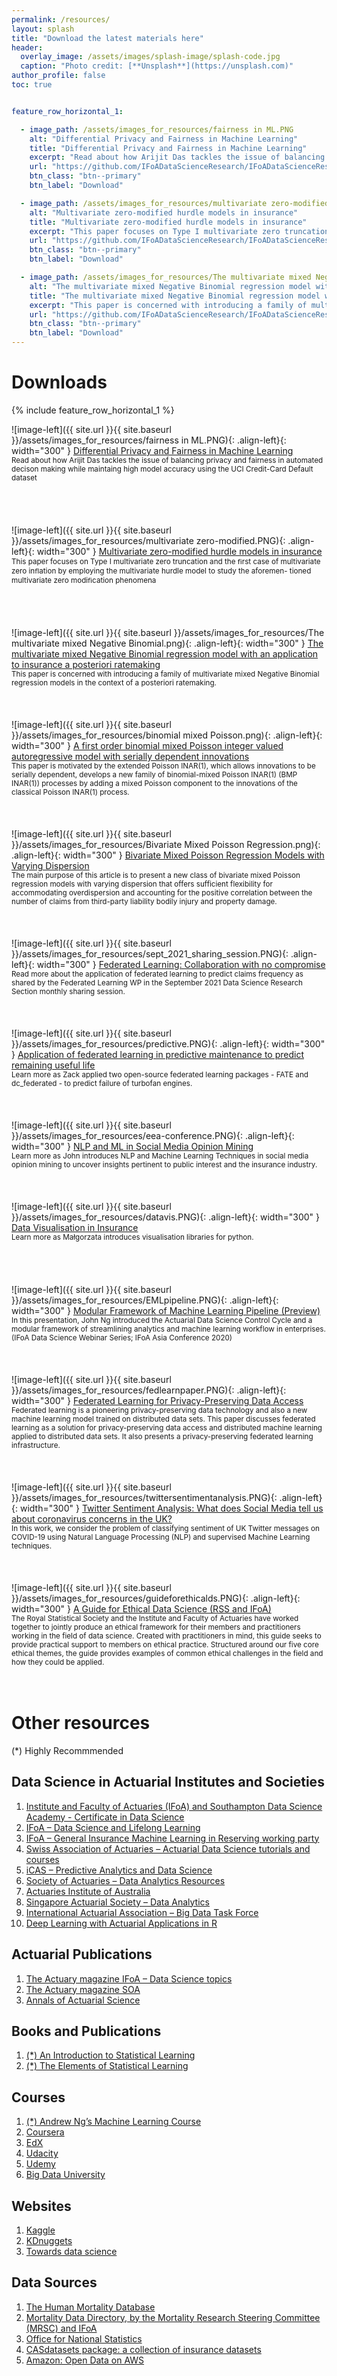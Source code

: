 ```yaml
---
permalink: /resources/
layout: splash
title: "Download the latest materials here"
header:
  overlay_image: /assets/images/splash-image/splash-code.jpg
  caption: "Photo credit: [**Unsplash**](https://unsplash.com)"
author_profile: false
toc: true


feature_row_horizontal_1:

  - image_path: /assets/images_for_resources/fairness in ML.PNG
    alt: "Differential Privacy and Fairness in Machine Learning"
    title: "Differential Privacy and Fairness in Machine Learning"
    excerpt: "Read about how Arijit Das tackles the issue of balancing privacy and fairness in automated decison making while maintaing high model accuracy using the UCI Credit-Card Default dataset"
    url: "https://github.com/IFoADataScienceResearch/IFoADataScienceResearch.github.io/blob/master/assets/pdfs/knowledge_sharing/Differential%20Privacy%20and%20Fairness%20in%20Machine%20Learning.pdf"
    btn_class: "btn--primary"
    btn_label: "Download"

  - image_path: /assets/images_for_resources/multivariate zero-modified.PNG
    alt: "Multivariate zero-modified hurdle models in insurance"
    title: "Multivariate zero-modified hurdle models in insurance"
    excerpt: "This paper focuses on Type I multivariate zero truncation and the ﬁrst case of multivariate zero inﬂation by employing the multivariate hurdle model to study the aforementioned multivariate zero modiﬁcation phenomena."
    url: "https://github.com/IFoADataScienceResearch/IFoADataScienceResearch.github.io/raw/master/assets/pdfs/Multivariate%20zero-modified%20hurdle%20models%20in%20insurance.pdf"
    btn_class: "btn--primary"
    btn_label: "Download"

  - image_path: /assets/images_for_resources/The multivariate mixed Negative Binomial.png
    alt: "The multivariate mixed Negative Binomial regression model with an application to insurance a posteriori ratemaking"
    title: "The multivariate mixed Negative Binomial regression model with an application to insurance a posteriori ratemaking"
    excerpt: "This paper is concerned with introducing a family of multivariate mixed Negative Binomial regression models in the context of a posteriori ratemaking."
    url: "https://github.com/IFoADataScienceResearch/IFoADataScienceResearch.github.io/raw/master/assets/pdfs/The%20multivariate%20mixed%20Negative%20Binomial%20regression%20model%20with%20an%20application%20to%20insurance%20a%20posteriori%20ratemaking.pdf"
    btn_class: "btn--primary"
    btn_label: "Download"
---
```


# Downloads
{% include feature_row_horizontal_1 %}


![image-left]({{ site.url }}{{ site.baseurl }}/assets/images_for_resources/fairness in ML.PNG){: .align-left}{: width="300" } 
<a href="https://github.com/IFoADataScienceResearch/IFoADataScienceResearch.github.io/blob/master/assets/pdfs/knowledge_sharing/Differential%20Privacy%20and%20Fairness%20in%20Machine%20Learning.pdf" download>Differential Privacy and Fairness in Machine Learning</a> <br> 
<small> Read about how Arijit Das tackles the issue of balancing privacy and fairness in automated decison making while maintaing high model accuracy using the UCI Credit-Card Default dataset </small> 
<br>
<br>
<br>
<br>
<br>
![image-left]({{ site.url }}{{ site.baseurl }}/assets/images_for_resources/multivariate zero-modified.PNG){: .align-left}{: width="300" } 
<a href="https://github.com/IFoADataScienceResearch/IFoADataScienceResearch.github.io/raw/master/assets/pdfs/Multivariate%20zero-modified%20hurdle%20models%20in%20insurance.pdf" download>Multivariate zero-modified hurdle models in insurance</a> <br> 
<small> This paper focuses on Type I multivariate zero truncation and the ﬁrst case of multivariate zero inﬂation by employing the multivariate hurdle model to study the aforemen-
tioned multivariate zero modiﬁcation phenomena </small> 
<br>
<br>
<br>
<br>
<br>
![image-left]({{ site.url }}{{ site.baseurl }}/assets/images_for_resources/The multivariate mixed Negative Binomial.png){: .align-left}{: width="300" } 
<a href="https://github.com/IFoADataScienceResearch/IFoADataScienceResearch.github.io/raw/master/assets/pdfs/The%20multivariate%20mixed%20Negative%20Binomial%20regression%20model%20with%20an%20application%20to%20insurance%20a%20posteriori%20ratemaking.pdf" download>The multivariate mixed Negative Binomial regression model with an application to insurance a posteriori ratemaking</a> <br> 
<small> This paper is concerned with introducing a family of multivariate mixed Negative Binomial regression models in the context of a posteriori ratemaking.  </small> 
<br>
<br>
<br>
<br>
![image-left]({{ site.url }}{{ site.baseurl }}/assets/images_for_resources/binomial mixed Poisson.png){: .align-left}{: width="300" } 
<a href="https://github.com/IFoADataScienceResearch/IFoADataScienceResearch.github.io/raw/master/assets/pdfs/A%20first%20order%20binomial%20mixed%20Poisson%20integer%20valued%20autoregressive%20model%20with%20serially%20dependent%20innovations.pdf" download>A first order binomial mixed Poisson integer valued autoregressive model with serially dependent innovations</a> <br> 
<small> This paper is motivated by the extended Poisson INAR(1), which allows innovations to be serially dependent, develops a new family of binomial-mixed Poisson INAR(1) (BMP INAR(1)) processes by adding a mixed Poisson component to the innovations of the classical Poisson INAR(1) process.  </small> 
<br>
<br>
<br>
<br>
![image-left]({{ site.url }}{{ site.baseurl }}/assets/images_for_resources/Bivariate Mixed Poisson Regression.png){: .align-left}{: width="300" } 
<a href="https://github.com/IFoADataScienceResearch/IFoADataScienceResearch.github.io/raw/master/assets/pdfs/Bivariate%20Mixed%20Poisson%20Regression%20Models%20with%20Varying%20Dispersion.pdf" download>Bivariate Mixed Poisson Regression Models with Varying Dispersion</a> <br> 
<small> The main purpose of this article is to present a new class of bivariate mixed Poisson regression models with varying dispersion that offers sufficient flexibility for accommodating  overdispersion and accounting for the positive correlation between the number of claims from third-party liability bodily injury and property damage.  </small> 
<br>
<br>
<br>
<br>
![image-left]({{ site.url }}{{ site.baseurl }}/assets/images_for_resources/sept_2021_sharing_session.PNG){: .align-left}{: width="300" } 
<a href="https://github.com/IFoADataScienceResearch/IFoADataScienceResearch.github.io/raw/master/assets/pdfs/knowledge_sharing/September%202021%20-%20IFoA%20Knowledge%20Sharing%20Session.pdf" download> Federated Learning: Collaboration with no compromise </a> <br> 
<small> Read more about the application of federated learning to predict claims frequency as shared by the Federated Learning WP in the September 2021 Data Science Research Section monthly sharing session. </small> 
<br>
<br>
<br>
<br>
![image-left]({{ site.url }}{{ site.baseurl }}/assets/images_for_resources/predictive.PNG){: .align-left}{: width="300" } 
<a href="https://github.com/IFoADataScienceResearch/IFoADataScienceResearch.github.io/raw/master/assets/pdfs/FL_predictive_maintenance.pdf" download>Application of federated learning in predictive maintenance to predict remaining useful life</a> <br> 
<small> Learn more as Zack applied two open-source federated learning packages - FATE and dc_federated - to predict failure of turbofan engines. </small> 
<br>
<br>
<br>
<br>
![image-left]({{ site.url }}{{ site.baseurl }}/assets/images_for_resources/eea-conference.PNG){: .align-left}{: width="300" } 
<a href="https://github.com/IFoADataScienceResearch/IFoADataScienceResearch.github.io/raw/master/assets/pdfs/E0260_Abstract_e-Conference_Ng.pdf" download>NLP and ML in Social Media Opinion Mining</a> <br> 
<small> Learn more as John introduces NLP and Machine Learning Techniques in social media opinion mining to uncover insights
pertinent to public interest and the insurance industry. </small> 
<br>
<br>
<br>
<br>
![image-left]({{ site.url }}{{ site.baseurl }}/assets/images_for_resources/datavis.PNG){: .align-left}{: width="300" } 
<a href="https://github.com/IFoADataScienceResearch/IFoADataScienceResearch.github.io/raw/master/assets/pdfs/Data%20Visualisation%20in%20Insurance.pdf" download>Data Visualisation in Insurance</a> <br> 
<small> Learn more as Małgorzata introduces visualisation libraries for python. </small> 
<br>
<br>
<br>
<br>
<br>
![image-left]({{ site.url }}{{ site.baseurl }}/assets/images_for_resources/EMLpipeline.PNG){: .align-left}{: width="300" } 
<a href="https://github.com/IFoADataScienceResearch/IFoADataScienceResearch.github.io/raw/master/assets/pdfs/Modular%20Framework%20of%20Machine%20Learning%20Pipeline.pdf" download>Modular Framework of Machine Learning Pipeline (Preview)</a> <br> 
<small> In this presentation, John Ng introduced the Actuarial Data Science Control Cycle and a modular framework of streamlining analytics and machine learning workflow in enterprises. (IFoA Data Science Webinar Series; IFoA Asia Conference 2020) </small> 
<br>
<br>
<br>
<br>
![image-left]({{ site.url }}{{ site.baseurl }}/assets/images_for_resources/fedlearnpaper.PNG){: .align-left}{: width="300" } 
<a href="https://github.com/IFoADataScienceResearch/IFoADataScienceResearch.github.io/raw/master/assets/pdfs/Federated%20Learning%20for%20Privacy-Preserving%20Data%20Access.pdf" download>Federated Learning for Privacy-Preserving Data Access</a> <br> 
<small> Federated learning is a pioneering privacy-preserving data technology and also a new machine learning model trained on distributed data sets. This paper discusses federated learning as a solution for privacy-preserving data access and distributed machine learning applied to distributed data sets. It also presents a privacy-preserving federated learning infrastructure.  </small> 
<br>
<br>
<br>
<br>
![image-left]({{ site.url }}{{ site.baseurl }}/assets/images_for_resources/twittersentimentanalysis.PNG){: .align-left}{: width="300" } 
<a href="https://github.com/IFoADataScienceResearch/IFoADataScienceResearch.github.io/raw/master/assets/pdfs/IFoA%20COVID%20Twitter%20Analysis_02072020.pdf" download>Twitter Sentiment Analysis: What does Social Media tell us about coronavirus concerns in the UK?</a> <br> 
<small> In this work, we consider the problem of classifying sentiment of UK Twitter messages on COVID-19 using Natural Language Processing (NLP) and supervised Machine Learning techniques.  </small> 
<br>
<br>
<br>
<br>
![image-left]({{ site.url }}{{ site.baseurl }}/assets/images_for_resources/guideforethicalds.PNG){: .align-left}{: width="300" } 
<a href="https://www.actuaries.org.uk/system/files/field/document/An%20Ethical%20Charter%20for%20Date%20Science%20WEB%20FINAL.PDF" download>A Guide for Ethical Data Science (RSS and IFoA)</a> <br> 
<small> The Royal Statistical Society and the Institute and Faculty of Actuaries have worked together to jointly produce an ethical framework for their members and practitioners working in the field of data science. Created with practitioners in mind, this guide seeks to provide practical support to members on ethical practice. Structured around our five core ethical themes, the guide provides examples of common ethical challenges in the field and how they could be applied.  </small> 
<br>
<br>
<br>
# Other resources

(*) Highly Recommmended

## Data Science in Actuarial Institutes and Societies

1. <a href="https://www.actuaries.org.uk/learn-and-develop/lifelong-learning/certificate-data-science">Institute and Faculty of Actuaries (IFoA) and Southampton Data Science Academy - Certificate in Data Science</a>
2.	<a href=" https://www.actuaries.org.uk/learn-and-develop/lifelong-learning/data-science">IFoA – Data Science and Lifelong Learning</a>
3.	<a href="https://institute-and-faculty-of-actuaries.github.io/mlr-blog/">IFoA – General Insurance Machine Learning in Reserving working party</a>
4.	<a href="https://www.actuarialdatascience.org/ADS-Tutorials/">Swiss Association of Actuaries – Actuarial Data Science tutorials and courses</a>
5.	<a href="https://thecasinstitute.org/professional-education/predictive-analytics/">iCAS – Predictive Analytics and Data Science</a>
6.	<a href="https://www.soa.org/sections/technology/technology-data-analytics-resources/">Society of Actuaries – Data Analytics Resources</a>
7.	<a href="https://www.actuaries.asn.au/microsites/actuaries-in-data-analytics/knowledge"> Actuaries Institute of Australia </a>
8.	<a href="https://www.actuaries.org.sg/big_data"> Singapore Actuarial Society – Data Analytics</a>
9.	<a href="https://www.actuaries.org/IAA/IAA/Task_Force/Big_Data_Task_Force.aspx?WebsiteKey=ff59269c-4928-4369-a169-03e74a6bd8ca&CommitteeTabs=3#CommitteeTabs">International Actuarial Association – Big Data Task Force</a>
10.	<a href="https://github.com/JSchelldorfer/DeepLearningWithActuarialApplications">Deep Learning with Actuarial Applications in R</a>

## Actuarial Publications
1. <a href="https://www.theactuary.com/categories/topics/data-science">The Actuary magazine IFoA – Data Science topics</a>
2. <a href="https://theactuarymagazine.org/category/innovation-technology/">The Actuary magazine SOA</a>
3. <a href="https://www.cambridge.org/core/journals/annals-of-actuarial-science">Annals of Actuarial Science</a>

## Books and Publications
1. <a href="http://faculty.marshall.usc.edu/gareth-james/">(*) An Introduction to Statistical Learning</a>
2. <a href="https://web.stanford.edu/~hastie/ElemStatLearn//">(*) The Elements of Statistical Learning</a>

## Courses
1. <a href="https://www.coursera.org/learn/machine-learning">(*) Andrew Ng’s Machine Learning Course</a>
2. <a href="https://www.coursera.org/">Coursera</a>
3. <a href="https://www.edx.org/">EdX</a>
4. <a href="https://www.udacity.com/">Udacity</a>
5. <a href="https://www.udemy.com/">Udemy</a>
6. <a href="http://bigdatauniversity.com/">Big Data University</a>

## Websites
1. <a href="https://www.kaggle.com/">Kaggle</a>
2. <a href="http://www.kdnuggets.com/">KDnuggets</a>
3. <a href="https://towardsdatascience.com/">Towards data science</a>

## Data Sources
1. <a href="https://www.mortality.org/">The Human Mortality Database</a>
2. <a href="https://www.actuaries.org.uk/documents/ifoa-mortality-data-directory-version-1">Mortality Data Directory, by the Mortality Research Steering Committee (MRSC) and IFoA</a>
3. <a href="https://www.ons.gov.uk/">Office for National Statistics</a>
4. <a href="http://cas.uqam.ca/">CASdatasets package: a collection of insurance datasets</a>
5. <a href="https://registry.opendata.aws/">Amazon: Open Data on AWS</a>

